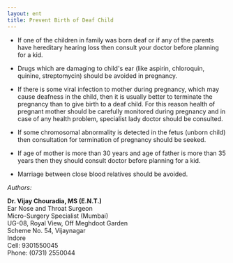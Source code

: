 ```yaml
---
layout: ent
title: Prevent Birth of Deaf Child
---
```


- If one of the children in family was born deaf or if any of the parents have hereditary hearing loss then consult your doctor before planning for a kid. 
- Drugs which are damaging to child's ear (like aspirin, chloroquin, quinine, streptomycin) should be avoided in pregnancy. 

- If there is some viral infection to mother during pregnancy, which may cause deafness in the child, then it is usually better to terminate the pregnancy than to give birth to a deaf child. 
For this reason health of pregnant mother should be carefully monitored during pregnancy and in case of any health problem, specialist lady doctor should be consulted. 

- If some chromosomal abnormality is detected in the fetus (unborn child) then consultation for termination of pregnancy should be seeked. 

- If age of mother is more than 30 years and age of father is more than 35 years then they should consult doctor before planning for a kid. 

- Marriage between close blood relatives should be avoided. 

*Authors:*

**Dr. Vijay Chouradia, MS (E.N.T.)**  
Ear Nose and Throat Surgeon  
Micro-Surgery Specialist (Mumbai)  
UG-08, Royal View, Off Meghdoot Garden  
Scheme No. 54, Vijaynagar  
Indore  
Cell: 9301550045  
Phone: (0731) 2550044

